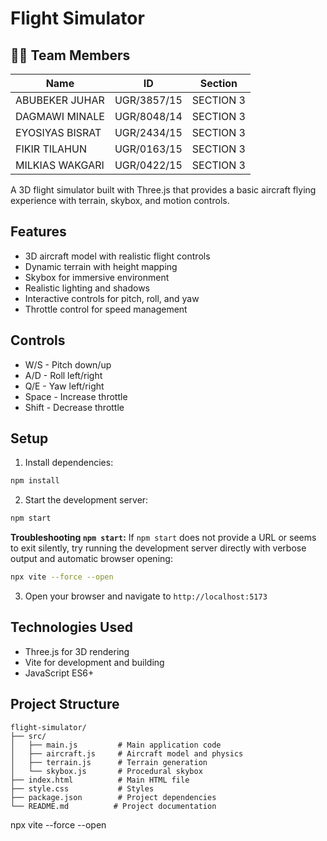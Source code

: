 # Flight Simulator

## 👨‍💻 Team Members

| Name             | ID          | Section     |
|------------------|-------------|-------------|
| ABUBEKER JUHAR    | UGR/3857/15 | SECTION 3   |
| DAGMAWI MINALE    | UGR/8048/14 | SECTION 3   |
| EYOSIYAS BISRAT   | UGR/2434/15 | SECTION 3   |
| FIKIR TILAHUN     | UGR/0163/15 | SECTION 3   |
| MILKIAS WAKGARI   | UGR/0422/15 | SECTION 3   |   

A 3D flight simulator built with Three.js that provides a basic aircraft flying experience with terrain, skybox, and motion controls.

## Features

- 3D aircraft model with realistic flight controls
- Dynamic terrain with height mapping
- Skybox for immersive environment
- Realistic lighting and shadows
- Interactive controls for pitch, roll, and yaw
- Throttle control for speed management

## Controls

- W/S - Pitch down/up
- A/D - Roll left/right
- Q/E - Yaw left/right
- Space - Increase throttle
- Shift - Decrease throttle

## Setup

1. Install dependencies:
```bash
npm install
```

2. Start the development server:
```bash
npm start
```
**Troubleshooting `npm start`:** If `npm start` does not provide a URL or seems to exit silently, try running the development server directly with verbose output and automatic browser opening:
```bash
npx vite --force --open
```

3. Open your browser and navigate to `http://localhost:5173`

## Technologies Used

- Three.js for 3D rendering
- Vite for development and building
- JavaScript ES6+

## Project Structure

```
flight-simulator/
├── src/
│   ├── main.js         # Main application code
│   ├── aircraft.js     # Aircraft model and physics
│   ├── terrain.js      # Terrain generation
│   └── skybox.js       # Procedural skybox
├── index.html          # Main HTML file
├── style.css           # Styles
├── package.json        # Project dependencies
└── README.md          # Project documentation
```
npx vite --force --open

